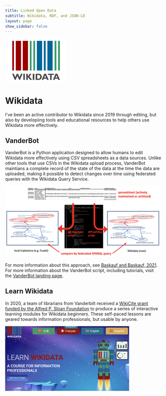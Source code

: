 ```yaml
---
title: Linked Open Data
subtitle: Wikidata, RDF, and JSON-LD
layout: page
show_sidebar: false
---
```


<img src="/img/wikidata-logo.png" alt="Wikidata logo" width="200"><br/>

# Wikidata

I've been an active contributor to Wikidata since 2019 through editing, but also by developiing tools and educational resources to help others use Wikidata more effectively.

## VanderBot

VanderBot is a Python application designed to allow humans to edit Wikidata more effectively using CSV spreadsheets as a data sources. Unlike other tools that use CSVs in the Wikidata upload process, VanderBot maintians a complete record of the state of the data at the time the data are uploaded, making it possible to detect changes over time using federated queries with the Wikidata Query Service.

<img src="/img/csv_to_graph.png" alt="CSV to graph conversion" width="500"><br/>

For more information about this approach, see [Baskauf and Baskauf, 2021](https://doi.org/10.3233/SW-210443). For more information about the VanderBot script, including tutorials, visit the [VanderBot landing page](http://vanderbi.lt/vanderbot). 

## Learn Wikidata

In 2020, a team of librarians from Vanderbilt received a [WikiCite grant funded by the Alfred P. Sloan Foundation](https://meta.wikimedia.org/wiki/Wikicite/grant/WikiCite_for_Librarians:_Interactive_Learning_Pathways_for_Information_Professionals) to produce a series of interactive learning modules for Wikidata beginners. These self-paced lessons are geared towards information professionals, but usable by anyone.

<img src="/img/learn_wikidata.png" alt="Learn Wikidata splash screen" width="400"><br/>

